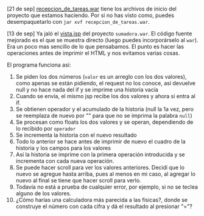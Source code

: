 [21 de sep]
[recepcion_de_tareas.war](recepcion_de_tareas.war) tiene los archivos de inicio del proyecto que estamos haciendo. Por si no has visto como, puedes desempaquetarlo con `jar xvf recepcion_de_tareas.war`.

[13 de sep]
Ya jaló el [vista.jsp](vista.jsp) del proyecto `sumadora.war`. El código fuente mejorado es el que se muestra directo (luego puedes incorporárselo al `war`). Era un poco mas sencillo de lo que pensabamos. El punto es hacer las operaciones antes de imprimir el HTML y nos evitamos varias cosas.

El programa funciona así:

1. Se piden los dos números (`valor` es un arreglo con los dos valores), como apenas se están pidiendo, el request no los conoce, así devuelve null y no hace nada del if y se imprime una historia vacía
2. Cuando se envía, el mismo jsp recibe los dos valores y ahora si entra al if.
3. Se obtienen operador y el acumulado de la historia (null la 1a vez, pero se reemplaza de nuevo por "" para que no se imprima la palabra `null`)
4. Se procesan como floats los dos valores y se operan, dependiendo de lo recibido por `operador`
5. Se incrementa la historia con el nuevo resultado
6. Todo lo anterior se hace antes de imprimir de nuevo el cuadro de la historia y los campos para los valores
7. Así la historia se imprime con la primera operación introducida y se incrementa con cada nueva operación.
8. Se puede hacer scroll para ver los valores anteriores. Decidí que lo nuevo se agregue hasta arriba, pues al menos en mi caso, al agregar lo nuevo al final se tiene que hacer scroll para verlo.
9. Todavía no está a prueba de cualquier error, por ejemplo, si no se teclea alguno de los valores.
10. ¿Cómo harías una calculadora más parecida a las físicas?, donde se construye el número con cada cifra y dá el resultado al presionar "="?
